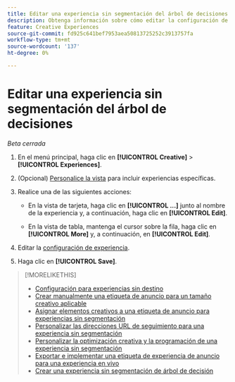```yaml
---
title: Editar una experiencia sin segmentación del árbol de decisiones
description: Obtenga información sobre cómo editar la configuración de una experiencia de publicidad sin segmentación.
feature: Creative Experiences
source-git-commit: fd925c641bef7953aea50813725252c3913757fa
workflow-type: tm+mt
source-wordcount: '137'
ht-degree: 0%

---
```


# Editar una experiencia sin segmentación del árbol de decisiones

*Beta cerrada*

1. En el menú principal, haga clic en **[!UICONTROL Creative]** > **[!UICONTROL Experiences]**.

1. (Opcional) [Personalice la vista](/help/creative/introduction/customize-data-views.md) para incluir experiencias específicas.

1. Realice una de las siguientes acciones:

   * En la vista de tarjeta, haga clic en **[!UICONTROL ...]** junto al nombre de la experiencia y, a continuación, haga clic en **[!UICONTROL Edit]**.

   * En la vista de tabla, mantenga el cursor sobre la fila, haga clic en **[!UICONTROL More]** y, a continuación, en **[!UICONTROL Edit]**.

1. Editar la [configuración de experiencia](experience-settings-no-targeting.md).

1. Haga clic en **[!UICONTROL Save]**.

>[!MORELIKETHIS]
>
>* [Configuración para experiencias sin destino](experience-settings-no-targeting.md)
>* [Crear manualmente una etiqueta de anuncio para un tamaño creativo aplicable](/help/creative/experiences/experience-tag-create-manually.md)
>* [Asignar elementos creativos a una etiqueta de anuncio para experiencias sin segmentación](experience-tag-assign-creatives.md)
>* [Personalizar las direcciones URL de seguimiento para una experiencia sin segmentación](/help/creative/experiences/experience-tracking-urls-no-targeting.md)
>* [Personalizar la optimización creativa y la programación de una experiencia sin segmentación](/help/creative/experiences/experience-optimization-scheduling-no-targeting.md)
>* [Exportar e implementar una etiqueta de experiencia de anuncio para una experiencia en vivo](/help/creative/experiences/experience-tag-export.md)
>* [Crear una experiencia sin segmentación de árbol de decisión](experience-create-no-targeting.md)
